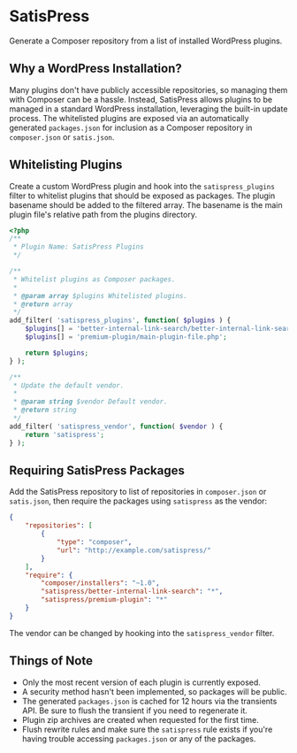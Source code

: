 # SatisPress

Generate a Composer repository from a list of installed WordPress plugins.

## Why a WordPress Installation?

Many plugins don't have publicly accessible repositories, so managing them with Composer can be a hassle. Instead, SatisPress allows plugins to be managed in a standard WordPress installation, leveraging the built-in update process. The whitelisted plugins are exposed via an automatically generated `packages.json` for inclusion as a Composer repository in `composer.json` or `satis.json`.

## Whitelisting Plugins

Create a custom WordPress plugin and hook into the `satispress_plugins` filter to whitelist plugins that should be exposed as packages. The plugin basename should be added to the filtered array. The basename is the main plugin file's relative path from the plugins directory.

```php
<?php
/**
 * Plugin Name: SatisPress Plugins
 */

/**
 * Whitelist plugins as Composer packages.
 *
 * @param array $plugins Whitelisted plugins.
 * @return array
 */
add_filter( 'satispress_plugins', function( $plugins ) {
	$plugins[] = 'better-internal-link-search/better-internal-link-search.php';
	$plugins[] = 'premium-plugin/main-plugin-file.php';

	return $plugins;
} );

/**
 * Update the default vendor.
 *
 * @param string $vendor Default vendor.
 * @return string
 */
add_filter( 'satispress_vendor', function( $vendor ) {
	return 'satispress';
} );
```

## Requiring SatisPress Packages

Add the SatisPress repository to list of repositories in `composer.json` or `satis.json`, then require the packages using `satispress` as the vendor:

```json
{
	"repositories": [
		{
			"type": "composer",
			"url": "http://example.com/satispress/"
		}
    ],
	"require": {
		"composer/installers": "~1.0",
        "satispress/better-internal-link-search": "*",
		"satispress/premium-plugin": "*"
    }
}
```

The vendor can be changed by hooking into the `satispress_vendor` filter.

## Things of Note

* Only the most recent version of each plugin is currently exposed.
* A security method hasn't been implemented, so packages will be public.
* The generated `packages.json` is cached for 12 hours via the transients API. Be sure to flush the transient if you need to regenerate it.
* Plugin zip archives are created when requested for the first time.
* Flush rewrite rules and make sure the `satispress` rule exists if you're having trouble accessing `packages.json` or any of the packages.